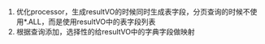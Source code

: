 1. 优化processor，生成resultVO的时候同时生成表字段，分页查询的时候不使用*.ALL，而是使用resultVO中的表字段列表
2. 根据查询添加，选择性的给resultVO中的字典字段做映射